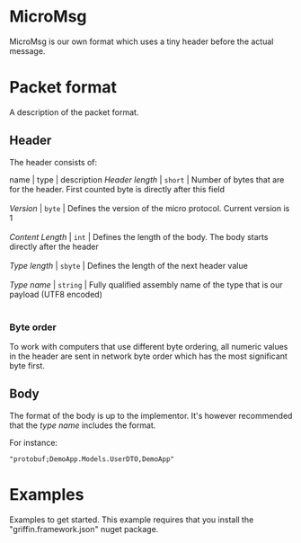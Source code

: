 ﻿MicroMsg
========

MicroMsg is our own format which uses a tiny header before the actual message.

# Packet format

A description of the packet format.

## Header

The header consists of:

name | type | description
*Header length* | `short` | Number of bytes that are for the header. First counted byte is directly after this field<br><br>
*Version* | `byte` | Defines the version of the micro protocol. Current version is 1<br><br>
*Content Length* | `int` | Defines the length of the body. The body starts directly after the header<br><br>
*Type length* | `sbyte` | Defines the length of the next header value<br><br>
*Type name* | `string` | Fully qualified assembly name of the type that is our payload (UTF8 encoded)<br><br>

### Byte order 

To work with computers that use different byte ordering, all numeric values in the header are sent in network byte order which has the most significant byte first.

## Body

The format of the body is up to the implementor. It's however recommended that the *type name* includes the format. 

For instance:

    "protobuf;DemoApp.Models.UserDTO,DemoApp"


# Examples

Examples to get started. This example requires that you install the "griffin.framework.json" nuget package.

```csharp





```